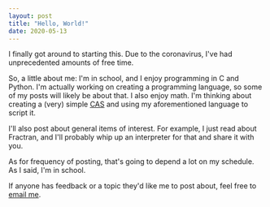 ```yaml
---
layout: post
title: "Hello, World!"
date: 2020-05-13
---
```


I finally got around to starting this. Due to the coronavirus, I've had unprecedented amounts of free time.

So, a little about me: I'm in school, and I enjoy programming in C and Python. I'm actually working on creating a programming language, so some of my posts will likely be about that. I also enjoy math. I'm thinking about creating a (very) simple [CAS](https://en.wikipedia.org/wiki/Computer_algebra_system) and using my aforementioned language to script it.

I'll also post about general items of interest. For example, I just read about Fractran, and I'll probably whip up an interpreter for that and share it with you.

As for frequency of posting, that's going to depend a lot on my schedule. As I said, I'm in school.

If anyone has feedback or a topic they'd like me to post about, feel free to [email me](mailto:rzach@outlook.com).
